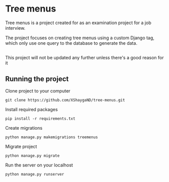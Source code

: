 # Tree menus

Tree menus is a project created for as an examination project for a job interview.

The project focuses on creating tree menus using a custom Django tag, which only
use one query to the database to generate the data.

##
This project will not be updated any further unless there's a good reason for it

## Running the project
Clone project to your computer

	git clone https://github.com/XShaygaND/tree-menus.git

Install required packages

	pip install -r requirements.txt

Create migrations

	python manage.py makemigrations treemenus

Migrate project

	python manage.py migrate
		
Run the server on your localhost

	python manage.py runserver